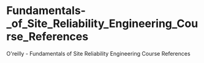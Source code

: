 # Fundamentals-_of_Site_Reliability_Engineering_Course_References
O'reilly - Fundamentals of Site Reliability Engineering Course References
